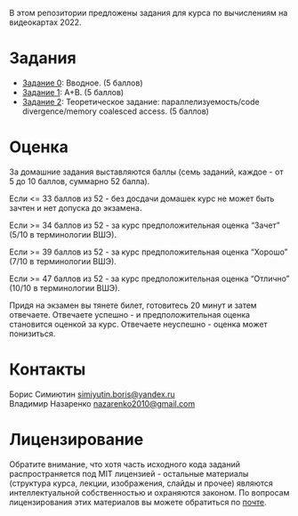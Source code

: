 В этом репозитории предложены задания для курса по вычислениям на видеокартах 2022.

Задания
======

- [Задание 0](https://github.com/GPGPUCourse/GPGPUTasks2022/tree/task00): Вводное. (5 баллов)
- [Задание 1](https://github.com/GPGPUCourse/GPGPUTasks2022/tree/task01): A+B. (5 баллов)
- [Задание 2](https://github.com/GPGPUCourse/GPGPUTasks2022/tree/task02): Теоретическое задание: параллелизуемость/code divergence/memory coalesced access. (5 баллов)

Оценка
======

За домашние задания выставляются баллы (семь заданий, каждое - от 5 до 10 баллов, суммарно 52 балла).

Если <= 33 баллов из 52 - без досдачи домашек курс не может быть зачтен и нет допуска до экзамена.

Если >= 34 баллов из 52 - за курс предположительная оценка “Зачет” (5/10 в терминологии ВШЭ).

Если >= 39 баллов из 52 - за курс предположительная оценка “Хорошо” (7/10 в терминологии ВШЭ).

Если >= 47 баллов из 52 - за курс предположительная оценка “Отлично” (10/10 в терминологии ВШЭ).

Придя на экзамен вы тянете билет, готовитесь 20 минут и затем отвечаете. Отвечаете успешно - и предположительная оценка становится оценкой за курс. Отвечаете неуспешно - оценка может понизиться.

Контакты
======
Борис Симиютин simiyutin.boris@yandex.ru  
Владимир Назаренко nazarenko2010@gmail.com  


Лицензирование
======

Обратите внимание, что хотя часть исходного кода заданий распространяется под MIT лицензией - остальные материалы (структура курса, лекции, изображения, слайды и прочее) являются интеллектуальной собственностью и охраняются законом. По вопросам лицензирования этих материалов вы можете обратиться по [почте](mailto:PolarHare@gmail.com).

